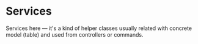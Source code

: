 # Services

Services here &mdash; it's a kind of helper classes usually related with concrete model (table) and used from controllers or commands.

